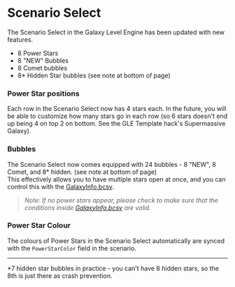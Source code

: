 # Scenario Select
The Scenario Select in the Galaxy Level Engine has been updated with new features.

- 8 Power Stars
- 8 "NEW" Bubbles
- 8 Comet bubbles
- 8\* Hidden Star bubbles (see note at bottom of page)

### Power Star positions
Each row in the Scenario Select now has 4 stars each. In the future, you will be able to customize how many stars go in each row (so 6 stars doesn't end up being 4 on top 2 on bottom. See the GLE Template hack's Supermassive Galaxy).

### Bubbles
The Scenario Select now comes equipped with 24 bubbles - 8 "NEW", 8 Comet, and 8\* hidden. (see note at bottom of page)<br/>
This effectively allows you to have multiple stars open at once, and you can control this with the [GalaxyInfo.bcsv](/ScenarioChecking.md).
> *Note: If no power stars appear, please check to make sure that the conditions inside [GalaxyInfo.bcsv](/ScenarioChecking.md) are valid.*

### Power Star Colour
The colours of Power Stars in the Scenario Select automatically are synced with the `PowerStarColor` field in the scenario.




---

\*7 hidden star bubbles in practice - you can't have 8 hidden stars, so the 8th is just there as crash prevention.
